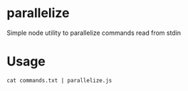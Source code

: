 # parallelize
Simple node utility to parallelize commands read from stdin

# Usage

`cat commands.txt | parallelize.js`
